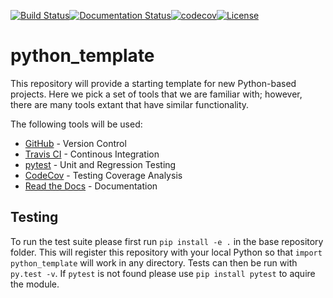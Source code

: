 [![Build Status](https://travis-ci.org/MolSSI/python_template.svg?branch=master)](https://travis-ci.org/MolSSI/python_template)[![Documentation Status](https://readthedocs.org/projects/molssi-python-template/badge/?version=latest)](http://molssi-python-template.readthedocs.io/en/latest/?badge=latest)[![codecov](https://codecov.io/gh/MolSSI/python_template/branch/master/graph/badge.svg)](https://codecov.io/gh/MolSSI/python_template)[![License](https://img.shields.io/badge/License-BSD%203--Clause-blue.svg)](https://opensource.org/licenses/BSD-3-Clause)

# python_template
This repository will provide a starting template for new Python-based projects.
Here we pick a set of tools that we are familiar with; however, there are many
tools extant that have similar functionality. 

The following tools will be used:
 - [GitHub](github.com) - Version Control
 - [Travis CI](https://travis-ci.org) - Continous Integration
 - [pytest](https://docs.pytest.org/en/latest/) - Unit and Regression Testing
 - [CodeCov](https://codecov.io) - Testing Coverage Analysis
 - [Read the Docs](https://readthedocs.org) - Documentation

## Testing

To run the test suite please first run `pip install -e .` in the base
repository folder. This will register this repository with your local Python so
that `import python_template` will work in any directory. Tests can then be run
with `py.test -v`. If `pytest` is not found please use `pip install pytest` to
aquire the module.



